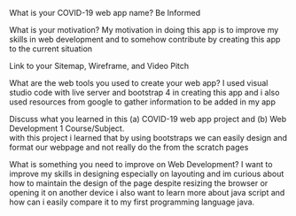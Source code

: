 What is your COVID-19 web app name?
Be Informed


What is your motivation?
My motivation in doing this app is to improve my skills in web development and to somehow contribute by creating this app to the current situation

Link to your Sitemap, Wireframe, and Video Pitch


What are the web tools you used to create your web app?
I used visual studio code with live server and bootstrap 4 in creating this app and i also used resources from google to gather information to be added in my app

Discuss what you learned in this (a) COVID-19 web app project and (b) Web Development 1 Course/Subject.  
with this project i learned that by using bootstraps we can easily design and format our webpage and not really do the from the scratch pages


What is something you need to improve on Web Development?
I want to improve my skills in designing especially on layouting and im curious about how to maintain the design of the page despite resizing the browser or opening it on another device
i also want to learn more about java script and how can i easily compare it to my first programming language java.
